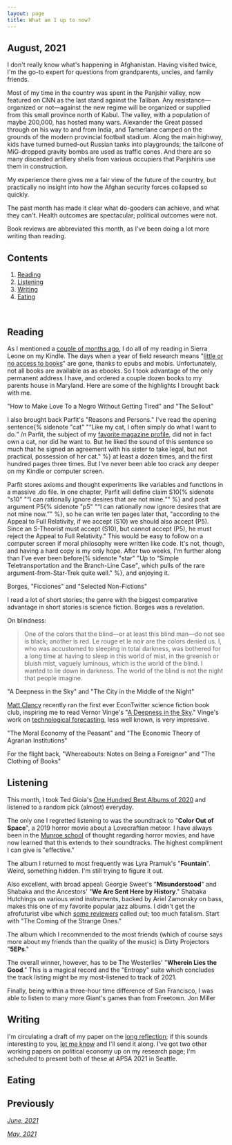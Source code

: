 ```yaml
---
layout: page
title: What am I up to now?
---
```



## August, 2021

I don't really know what's happening in Afghanistan. Having visited twice, I'm the go-to expert for questions from grandparents, uncles, and family friends.  

Most of my time in the country was spent in the Panjshir valley, now featured on CNN as the last stand against the Taliban. Any resistance—organized or not—against the new regime will be organized or supplied from this small province north of Kabul. The valley, with a population of maybe 200,000, has hosted many wars. Alexander the Great passed through on his way to and from India, and Tamerlane camped on the grounds of the modern provincial football stadium. Along the main highway, kids have turned burned-out Russian tanks into playgrounds; the tailcone of MiG-dropped gravity bombs are used as traffic cones. And there are so many discarded artillery shells from various occupiers that Panjshiris use them in construction. 

My experience there gives me a fair view of the future of the country, but practically no insight into how the Afghan security forces collapsed so quickly. 

The past month has made it clear what do-gooders can achieve, and what they can't. Health outcomes are spectacular; political outcomes were not. 

Book reviews are abbreviated this month, as I've been doing a lot more writing than reading.

## Contents
1. [Reading](#books)
2. [Listening](#music)
3. [Writing](#writing)
4. [Eating](#food)

  <br>


## Reading <a name="books"></a>

As I mentioned a [couple of months ago](https://jablevine.com/older/june_2021), I do all of my reading in Sierra Leone on my Kindle. The days when a year of field research means "[little or no access to books](https://marginalrevolution.com/marginalrevolution/2008/07/which-books-to.html)"  are gone, thanks to epubs and mobis. Unfortunately, not all books are available as as ebooks. So I took advantage of the only permanent address I have, and ordered a couple dozen books to my parents house in Maryland. Here are some of the highlights I brought back with me. 

"How to Make Love To a Negro Without Getting Tired" and "The Sellout"

I also brought back Parfit's "Reasons and Persons." I've read the opening sentence{% sidenote "cat" "<q>Like my cat, I often simply do what I want to do.</q> /n Parfit, the subject of my [favorite magazine profile](https://www.newyorker.com/magazine/2011/09/05/how-to-be-good), did not in fact own a cat, nor did he want to. But he liked the sound of this sentence so much that he signed an agreement with his sister to take legal, but not practical, possession of her cat." %} at least a dozen times, and the first hundred pages three times. But I've never been able too crack any deeper on my Kindle or computer screen. 

Parfit stores axioms and thought experiments like variables and functions  in a massive .do file. In one chapter, Parfit will define claim S10{% sidenote "s10" "<q>I can rationally ignore desires that are not mine.</q>" %} and posit argument P5{% sidenote "p5" "<q>I can rationally now ignore desires that are not mine now.</q>" %}, so he can write ten pages later that, "according to the Appeal to Full Relativity, if we accept (S10) we should also accept (P5). Since an S-Theorist must accept (S10), but cannot accept (P5), he must reject the Appeal to Full Relativity." This would be easy to follow on a computer screen if moral philosophy were written like code. It's not, though, and having a hard copy is my only hope. After two weeks, I'm further along than I've ever been before{% sidenote "star" "Up to <q>Simple Teletransportation and the Branch-Line Case</q>, which pulls of the rare argument-from-Star-Trek quite well." %}, and enjoying it.  

Borges, "Ficciones" and "Selected Non-Fictions"

I read a lot of short stories; the genre with the biggest comparative advantage in short stories is science fiction. Borges was a revelation. 

On blindness: 
> One of the colors that the blind—or at least this blind man—do not see is black; another is red. Le rouge et le noir are the colors denied us. I, who was accustomed to sleeping in total darkness, was bothered for a long time at having to sleep in this world of mist, in the greenish or bluish mist, vaguely luminous, which is the world of the blind. I wanted to lie down in darkness. The world of the blind is not the night that people imagine.



"A Deepness in the Sky" and "The City in the Middle of the Night"

[Matt Clancy](https://mattsclancy.substack.com/) recently ran the first ever EconTwitter science fiction book club, inspiring me to read Vernor Vinge's "[A Deepness in the Sky](https://smile.amazon.com/Deepness-Sky-Zones-Thought-Book-ebook/dp/B002H8ORKM)." Vinge's work on [technological forecasting](https://arbital.com/p/Vingean_uncertainty/), less well known, is very impressive. 

"The Moral Economy of the Peasant" and "The Economic Theory of Agrarian Institutions"

For the flight back, "Whereabouts: Notes on Being a Foreigner" and "The Clothing of Books" 

## Listening <a name="music"></a>

This month, I took Ted Gioia's [One Hundred Best Albums of 2020](http://tedgioia.com/bestalbumsof2020.html) and listened to a random pick (almost) everyday. 

The only one I regretted listening to was the soundtrack to "**Color Out of Space**", a 2019 horror movie about a Lovecraftian meteor. I have always been in the [Munroe school](https://xkcd.com/2056/) of thought regarding horror movies, and have now learned that this extends to their soundtracks. The highest compliment I can give is "effective."

The album I returned to most frequently was Lyra Pramuk's "**Fountain**". Weird, something hidden. I'm still trying to figure it out.

Also excellent, with broad appeal: Georgie Sweet's "**Misunderstood**" and Shabaka and the Ancestors' "**We Are Sent Here by History**." Shabaka Hutchings on various wind instruments, backed by Ariel Zamonsky on bass, makes this one of my favorite popular jazz albums. I didn't get the afrofuturist vibe which [some reviewers](https://pitchfork.com/reviews/albums/shabaka-and-the-ancestors-we-are-sent-here-by-history/) called out; too much fatalism. Start with "The Coming of the Strange Ones."

The album which I recommended to the most friends (which of course says more about my friends than the quality of the music) is Dirty Projectors "**5EPs**." 

The overall winner, however, has to be The Westerlies' "**Wherein Lies the Good**." This is a magical record and the "Entropy" suite which concludes the track listing might be my most-listened to track of 2021.

Finally, being within a three-hour time difference of San Francisco, I was able to listen to many more Giant's games than from Freetown. Jon Miller 



## Writing <a name="writing"></a>

I'm circulating a draft of my paper on the [long reflection](https://forum.effectivealtruism.org/posts/H2zno3ggRJaph9P6c/quotes-about-the-long-reflection); if this sounds interesting to you, [let me know](https://jablevine.com/hi) and I'll send it along. I've got two other working papers on political economy up on my research page; I'm scheduled to present both of these at APSA 2021 in Seattle.

## Eating <a name="food"></a>



## Previously

*[June, 2021](https://jablevine.com/older/june_2021)*

*[May, 2021](https://jablevine.com/older/may_2021)*
